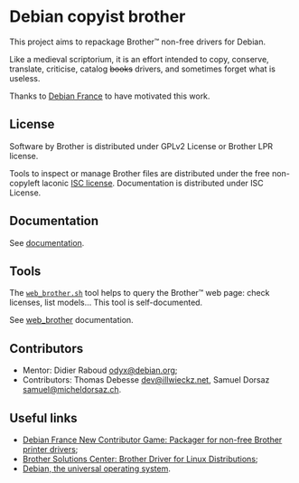 Debian copyist brother
======================

This project aims to repackage Brother™ non-free drivers for Debian.

Like a medieval scriptorium, it is an effort intended to copy, conserve, translate, criticise, catalog ~~books~~ drivers, and sometimes forget what is useless.

Thanks to [Debian France](https://france.debian.net/) to have motivated this work.

License
-------

Software by Brother is distributed under GPLv2 License or Brother LPR license.

Tools to inspect or manage Brother files are distributed under the free non-copyleft laconic [ISC license](COPYING.md).
Documentation is distributed under ISC License.

Documentation
-------------

See [documentation](doc/documentation.md).

Tools
-----

The [`web_brother.sh`](tools/web_brother.sh) tool helps to query the Brother™ web page: check licenses, list models… This tool is self-documented.

See [web_brother](doc/web_brother.md) documentation.

Contributors
------------

* Mentor: Didier Raboud <odyx@debian.org>;
* Contributors: Thomas Debesse <dev@illwieckz.net>, Samuel Dorsaz <samuel@micheldorsaz.ch>.

Useful links
------------

* [Debian France New Contributor Game: Packager for non-free Brother printer drivers](https://wiki.debian.org/DebianFrance/NewContributorGame#Packagers_for_non-free_Brother_printer_drivers);
* [Brother Solutions Center: Brother Driver for Linux Distributions](http://support.brother.com/g/s/id/linux/en/index.html);
* [Debian, the universal operating system](https://www.debian.org/).
